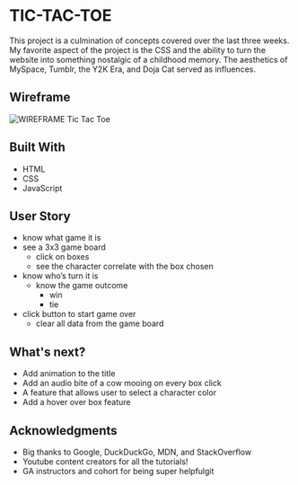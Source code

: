 # TIC-TAC-TOE

This project is a culmination of concepts covered over the last three weeks. My favorite aspect of the project is the CSS and the ability to turn the website into something nostalgic of a childhood memory. The aesthetics of MySpace, Tumblr, the Y2K Era, and Doja Cat served as influences.

## Wireframe

![WIREFRAME Tic Tac Toe](https://user-images.githubusercontent.com/77082461/147681768-a2d69396-de37-4aa7-b4d1-d896122416b1.png)


## Built With
* HTML
* CSS
* JavaScript

## User Story
* know what game it is
* see a 3x3 game board
    * click on boxes
    * see the character correlate with the box chosen
* know who’s turn it is
    * know the game outcome
        * win
        * tie
* click button to start game over
    * clear all data from the game board



## What's next?
* Add animation to the title
* Add an audio bite of a cow mooing on every box click
* A feature that allows user to select a character color
* Add a hover over box feature

## Acknowledgments

* Big thanks to Google, DuckDuckGo, MDN, and StackOverflow
* Youtube content creators for all the tutorials! 
* GA instructors and cohort for being super helpfulgit